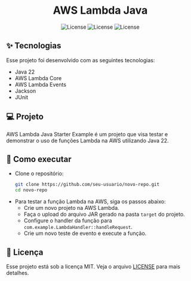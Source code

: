 <h1 align="center">AWS Lambda Java</h1>

<p align="center">
  <img alt="License" src="https://img.shields.io/static/v1?label=License&message=MIT&color=8257E5&labelColor=000000">
  <img alt="License" src="https://img.shields.io/static/v1?label=Language&message=Java&color=8257E5&labelColor=000000">
  <img alt="License" src="https://img.shields.io/static/v1?label=Version&message=0.0.1&color=8257E5&labelColor=000000">
</p>

## ✨ Tecnologias

Esse projeto foi desenvolvido com as seguintes tecnologias:

* Java 22
* AWS Lambda Core
* AWS Lambda Events
* Jackson
* JUnit

## 💻 Projeto

AWS Lambda Java Starter Example é um projeto que visa testar e demonstrar o uso de funções Lambda na AWS utilizando Java 22.

## 🚀 Como executar

- Clone o repositório:
  ```bash
  git clone https://github.com/seu-usuario/novo-repo.git
  cd novo-repo
    ```
- Para testar a função Lambda na AWS, siga os passos abaixo:
  - Crie um novo projeto na AWS Lambda.
  - Faça o upload do arquivo JAR gerado na pasta `target` do projeto.
  - Configure o handler da função para `com.example.LambdaHandler::handleRequest`.
  - Crie um novo teste de evento e execute a função.

## 📄 Licença

Esse projeto está sob a licença MIT. Veja o arquivo [LICENSE](LICENSE.md) para mais detalhes.

